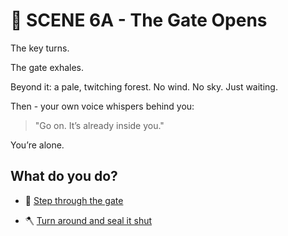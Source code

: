 
# 🚪 SCENE 6A - The Gate Opens
The key turns.

The gate exhales.

Beyond it: a pale, twitching forest.
No wind. No sky. Just waiting.

Then -
your own voice whispers behind you:
>"Go on. It’s already inside you."

You’re alone.

## What do you do?

- 🧍 [Step through the gate](./scene7A.md)

- 🪓 [Turn around and seal it shut](./scene7B.md)
